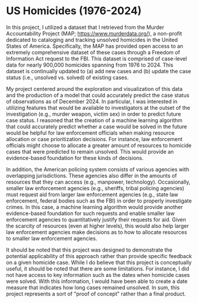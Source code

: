 # US Homicides (1976-2024)
In this project, I utilized a dataset that I retrieved from the Murder Accountability Project (MAP; https://www.murderdata.org/), a non-profit dedicated to cataloging and tracking unsolved homicides in the United States of America. Specifically, the MAP has provided open access to an extremely comprehensive dataset of these cases through a Freedom of Information Act request to the FBI. This dataset is comprised of case-level data for nearly 900,000 homicides spanning from 1976 to 2024. This dataset is continually updated to (a) add new cases and (b) update the case status (i.e., unsolved vs. solved) of existing cases.

My project centered around the exploration and visualization of this data and the production of a model that could accurately predict the case status of observations as of December 2024. In particular, I was interested in utilizing features that would be available to investigators at the outset of the investigation (e.g., murder weapon, victim sex) in order to predict future case status. I reasoned that the creation of a machine learning algorithm that could accurately predict whether a case would be solved in the future would be helpful for law enforcement officials when making resource allocation or case prioritization decisions. For instance, law enforcement officials might choose to allocate a greater amount of resources to homicide cases that were predicted to remain unsolved. This would provide an evidence-based foundation for these kinds of decisions. 

In addition, the American policing system consists of various agencies with overlapping jurisdictions. These agencies also differ in the amounts of resources that they can access (e.g., manpower, technology). Occasionally, smaller law enforcement agencies (e.g., sheriffs, tribal policing agencies) must request aid from larger law enforcement agencies (e.g., state law enforcement, federal bodies such as the FBI) in order to properly investigate crimes. In this case, a machine learning algorithm would provide another evidence-based foundation for such requests and enable smaller law enforcement agencies to quantitatively justify their requests for aid. Given the scarcity of resources (even at higher levels), this would also help larger law enforcement agencies make decisions as to how to allocate resources to smaller law enforcement agencies.

It should be noted that this project was designed to demonstrate the potential applicability of this approach rather than provide specific feedback on a given homicide case. While I do believe that this project is conceptually useful, it should be noted that there are some limitations. For instance, I did not have access to key information such as the dates when homicide cases were solved. With this information, I would have been able to create a date measure that indicates how long cases remained unsolved. In sum, this project represents a sort of "proof of concept" rather than a final product. 

